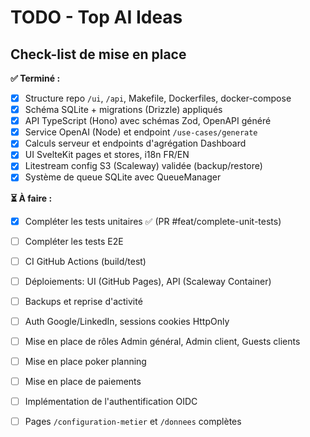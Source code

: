 # TODO - Top AI Ideas

## Check-list de mise en place

**✅ Terminé :**
- [x] Structure repo `/ui`, `/api`, Makefile, Dockerfiles, docker-compose
- [x] Schéma SQLite + migrations (Drizzle) appliqués
- [x] API TypeScript (Hono) avec schémas Zod, OpenAPI généré
- [x] Service OpenAI (Node) et endpoint `/use-cases/generate`
- [x] Calculs serveur et endpoints d'agrégation Dashboard
- [x] UI SvelteKit pages et stores, i18n FR/EN
- [x] Litestream config S3 (Scaleway) validée (backup/restore)
- [x] Système de queue SQLite avec QueueManager

**⏳ À faire :**
- [x] Compléter les tests unitaires ✅ (PR #feat/complete-unit-tests)
- [ ] Compléter les tests E2E
- [ ] CI GitHub Actions (build/test)
- [ ] Déploiements: UI (GitHub Pages), API (Scaleway Container)
- [ ] Backups et reprise d'activité
- [ ] Auth Google/LinkedIn, sessions cookies HttpOnly
- [ ] Mise en place de rôles Admin général, Admin client, Guests clients
- [ ] Mise en place poker planning
- [ ] Mise en place de paiements
- [ ] Implémentation de l'authentification OIDC
- [ ] Pages `/configuration-metier` et `/donnees` complètes


